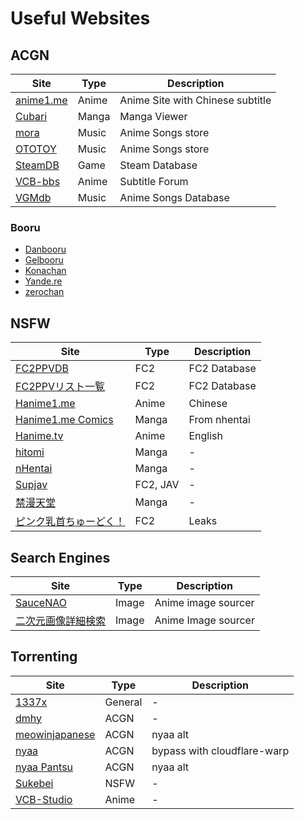# Useful Websites

## ACGN

| Site                             | Type  | Description                      |
| -------------------------------- | ----- | -------------------------------- |
| [anime1.me](https://anime1.me/)  | Anime | Anime Site with Chinese subtitle |
| [Cubari](https://cubari.moe/)    | Manga | Manga Viewer                     |
| [mora](https://mora.jp/)         | Music | Anime Songs store                |
| [OTOTOY](https://ototoy.jp/)     | Music | Anime Songs store                |
| [SteamDB](https://steamdb.info/) | Game  | Steam Database                   |
| [VCB-bbs](https://404.website/)  | Anime | Subtitle Forum                   |
| [VGMdb](https://vgmdb.net/)      | Music | Anime Songs Database             |

### Booru

- [Danbooru](https://danbooru.donmai.us)
- [Gelbooru](https://gelbooru.com/)
- [Konachan](https://konachan.com/)
- [Yande.re](https://yande.re/post)
- [zerochan](https://www.zerochan.net/)

## NSFW

| Site                                                                                 | Type     | Description  |
| ------------------------------------------------------------------------------------ | -------- | ------------ |
| [FC2PPVDB](https://fc2ppvdb.com/)                                                    | FC2      | FC2 Database |
| [FC2PPVリスト一覧](https://av-help.memo.wiki/d/FC2PPV%A5%EA%A5%B9%A5%C8%B0%EC%CD%F7) | FC2      | FC2 Database |
| [Hanime1.me](https://hanime1.me/)                                                    | Anime    | Chinese      |
| [Hanime1.me Comics](https://hanime1.me/comics)                                       | Manga    | From nhentai |
| [Hanime.tv](https://hanime.tv/)                                                      | Anime    | English      |
| [hitomi](https://hitomi.la/)                                                         | Manga    | -            |
| [nHentai](https://nhentai.net/)                                                      | Manga    | -            |
| [Supjav](https://supjav.com/)                                                        | FC2, JAV | -            |
| [禁漫天堂](https://18comic.vip/)                                                     | Manga    | -            |
| [ピンク乳首ちゅーどく！](https://hjsv.com/)                                          | FC2      | Leaks        |

## Search Engines

| Site                                       | Type  | Description         |
| ------------------------------------------ | ----- | ------------------- |
| [SauceNAO](https://saucenao.com/)          | Image | Anime image sourcer |
| [二次元画像詳細検索](https://ascii2d.net/) | Image | Anime Image sourcer |

## Torrenting

| Site                                        | Type    | Description                 |
| ------------------------------------------- | ------- | --------------------------- |
| [1337x](https://1337x.to/)                  | General | -                           |
| [dmhy](https://dmhy.anoneko.com/)           | ACGN    | -                           |
| [meowinjapanese](https://meowinjapanese.cf) | ACGN    | nyaa alt                    |
| [nyaa](https://nyaa.si/)                    | ACGN    | bypass with cloudflare-warp |
| [nyaa Pantsu](https://nyaa.net/)            | ACGN    | nyaa alt                    |
| [Sukebei](https://sukebei.nyaa.si/)         | NSFW    | -                           |
| [VCB-Studio](https://vcb-s.com/)            | Anime   | -                           |
